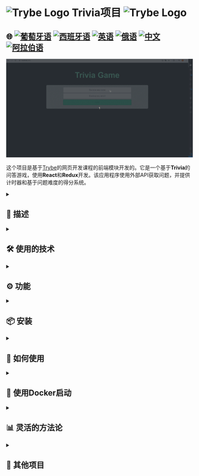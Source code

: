 # <img src="https://cdn-icons-png.flaticon.com/128/10832/10832132.png" alt="Trybe Logo" width="42" height="30" /> Trivia项目 <img src="https://cdn-icons-png.flaticon.com/128/10832/10832132.png" alt="Trybe Logo" width="42" height="30" />

## 🌐 [![葡萄牙语](https://img.shields.io/badge/Português-green)](https://github.com/SamuelRocha91/trivia_game/blob/main/README.md) [![西班牙语](https://img.shields.io/badge/Español-yellow)](https://github.com/SamuelRocha91/trivia_game/blob/main/README_es.md) [![英语](https://img.shields.io/badge/English-blue)](https://github.com/SamuelRocha91/trivia_game/blob/main/README_en.md) [![俄语](https://img.shields.io/badge/Русский-lightgrey)](https://github.com/SamuelRocha91/trivia_game/blob/main/README_ru.md) [![中文](https://img.shields.io/badge/中文-red)](https://github.com/SamuelRocha91/trivia_game/blob/main/README_ch.md) [![阿拉伯语](https://img.shields.io/badge/العربية-orange)](https://github.com/SamuelRocha91/trivia_game/blob/main/README_ar.md)

![应用程序预览](./public/trivia.gif)

这个项目是基于[Trybe](https://www.betrybe.com/)的网页开发课程的前端模块开发的。它是一个基于**Trivia**的问答游戏，使用**React**和**Redux**开发。该应用程序使用外部API获取问题，并提供计时器和基于问题难度的得分系统。


<details>
  <summary><h2>📝 描述</h2></summary>

  项目的目标是为用户提供一个互动和有趣的体验，通过回答不同难度的问题。该应用程序使用：

  - **React** 开发组件和页面。
  - **Redux** 管理全局状态。
  - **React Router** 在游戏页面之间进行导航，如登录屏幕、游戏、排行榜和评论。

  系统包括：

  - 具有随机问题的游戏界面。
  - 用于回答问题的计时器。
  - 基于剩余时间和问题难度的得分系统。
  - 与API [Open Trivia Database](https://opentdb.com/)的集成。

</details>

<details>
  <summary><h2>🛠️ 使用的技术</h2></summary>

  - **JavaScript**（ES6+）
  - **React**
  - **Redux**
  - **React Router**
  - **CSS**
  - **HTML**
  - **Docker**（用于应用程序容器化）

</details>

<details>
  <summary><h2>⚙️ 功能</h2></summary>

  1. **随机问题**：应用程序从外部API [Open Trivia Database](https://opentdb.com/)获取问题，一次显示一个问题。
  2. **计时器系统**：用户在每个问题上有30秒的回答时间。时间到时，回答按钮会被禁用。
  3. **得分系统**：根据剩余时间和问题难度计算得分。
  4. **评论系统**：回答完所有问题后，玩家将被重定向到评论页面。
  5. **排行榜**：玩家可以查看得分最高的排行榜。
  6. **访问令牌**：用户在游戏中需要一个令牌，该令牌在游戏启动时生成。

</details>

<details>
  <summary><h2>📦 安装</h2></summary>

  ### 要求

  - **Node.js**（版本14或更高）
  - **Docker**（可选，如果您想在容器中运行应用程序）

  ### 本地安装步骤

  1. 克隆仓库：
     ```bash
     git clone https://github.com/SamuelRocha91/trivia.git
     ```
  2. 进入项目目录：
     ```bash
     cd trivia
     ```
  3. 安装依赖：
     ```bash
     npm install
     ```
  4. 启动应用程序：
     ```bash
     npm start
     ```

  应用程序将在 `http://localhost:3000` 运行。

</details>

<details>
  <summary><h2>🚀 如何使用</h2></summary>

  1. 启动应用程序后，登录或生成访问令牌。
  2. 选择问题类别并开始游戏。
  3. 在规定时间内回答问题。
  4. 游戏结束后，您将被重定向到评论页面，您可以查看自己的得分。
  5. 查看高分玩家排行榜。

</details>

<details>
  <summary><h2>🐳 使用Docker启动</h2></summary>

  要使用Docker运行应用程序，请执行以下步骤：

  1. 确保您的计算机上已安装Docker。
  2. 在项目根目录中，运行以下命令以创建Docker镜像：
     ```bash
     docker build -t trivia-game .
     ```
  3. 创建镜像后，使用以下命令启动容器：
     ```bash
     docker run -p 3000:3000 trivia-game
     ```

  应用程序将在 `http://localhost:3000` 可用。

</details>

<details>
  <summary><h2>📊 灵活的方法论</h2></summary>

  在项目开发过程中，我们使用灵活的方法论以确保团队和工作流程的有效组织。使用的主要工具和实践包括：

  - **Trello**：用于任务管理和进度跟踪。
  - **Scrum**：通过每周冲刺和每日会议来同步任务，提高团队沟通。

</details>

<details>
  <summary><h2>🔗 其他项目</h2></summary>

  - 🌶️ [食谱应用](https://github.com/SamuelRocha91/ProjectRecipesApp/blob/main/README_ch.md)
  - 🐣 [口袋妖怪图鉴](https://github.com/SamuelRocha91/pokedex/blob/main/README_ch.md)
  - 🏪 [前端在线商店](https://github.com/SamuelRocha91/project-frontend-online-store/blob/main/README_ch.md)
  - 👛 [费用管理器](https://github.com/SamuelRocha91/project-trybewallet/blob/main/README_ch.md)

</details>
